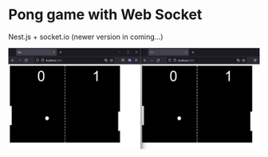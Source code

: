 # Pong game with Web Socket

Nest.js + socket.io (newer version in coming...)

<img src="./first_version/socket_test_1.png"/>
